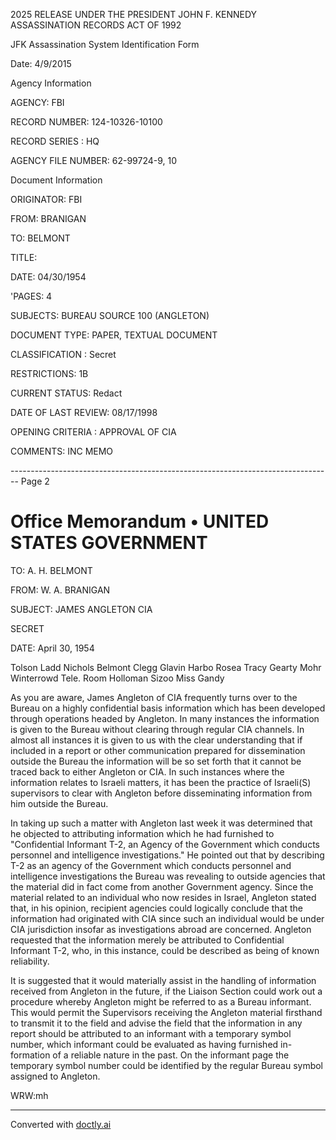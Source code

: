 2025 RELEASE UNDER THE PRESIDENT JOHN F. KENNEDY ASSASSINATION RECORDS ACT OF 1992

JFK Assassination System
Identification Form

Date: 4/9/2015

Agency Information

AGENCY: FBI

RECORD NUMBER: 124-10326-10100

RECORD SERIES : HQ

AGENCY FILE NUMBER: 62-99724-9, 10

Document Information

ORIGINATOR: FBI

FROM: BRANIGAN

TO: BELMONT

TITLE:

DATE: 04/30/1954

'PAGES: 4

SUBJECTS: BUREAU SOURCE 100 (ANGLETON)

DOCUMENT TYPE: PAPER, TEXTUAL DOCUMENT

CLASSIFICATION : Secret

RESTRICTIONS: 1B

CURRENT STATUS: Redact

DATE OF LAST REVIEW: 08/17/1998

OPENING CRITERIA : APPROVAL OF CIA

COMMENTS: INC MEMO


-------------------------------------------------------------------------------- Page 2

# Office Memorandum • UNITED STATES GOVERNMENT

TO: A. H. BELMONT

FROM: W. A. BRANIGAN

SUBJECT: JAMES ANGLETON
CIA

SECRET

DATE: April 30, 1954

Tolson
Ladd
Nichols
Belmont
Clegg
Glavin
Harbo
Rosea
Tracy
Gearty
Mohr
Winterrowd
Tele. Room
Holloman
Sizoo
Miss Gandy

As you are aware, James Angleton of CIA frequently turns over to the Bureau on a highly confidential basis information which has been developed through operations headed by Angleton. In many instances the information is given to the Bureau without clearing through regular CIA channels. In almost all instances it is given to us with the clear understanding that if included in a report or other communication prepared for dissemination outside the Bureau the information will be so set forth that it cannot be traced back to either Angleton or CIA. In such instances where the information relates to Israeli matters, it has been the practice of Israeli(S) supervisors to clear with Angleton before disseminating information from him outside the Bureau.

In taking up such a matter with Angleton last week it was determined that he objected to attributing information which he had furnished to "Confidential Informant T-2, an Agency of the Government which conducts personnel and intelligence investigations." He pointed out that by describing T-2 as an agency of the Government which conducts personnel and intelligence investigations the Bureau was revealing to outside agencies that the material did in fact come from another Government agency. Since the material related to an individual who now resides in Israel, Angleton stated that, in his opinion, recipient agencies could logically conclude that the information had originated with CIA since such an individual would be under CIA jurisdiction insofar as investigations abroad are concerned. Angleton requested that the information merely be attributed to Confidential Informant T-2, who, in this instance, could be described as being of known reliability.

It is suggested that it would materially assist in the handling of information received from Angleton in the future, if the Liaison Section could work out a procedure whereby Angleton might be referred to as a Bureau informant. This would permit the Supervisors receiving the Angleton material firsthand to transmit it to the field and advise the field that the information in any report should be attributed to an informant with a temporary symbol number, which informant could be evaluated as having furnished in- formation of a reliable nature in the past. On the informant page the temporary symbol number could be identified by the regular Bureau symbol assigned to Angleton.

WRW:mh


---
Converted with [doctly.ai](https://doctly.ai)